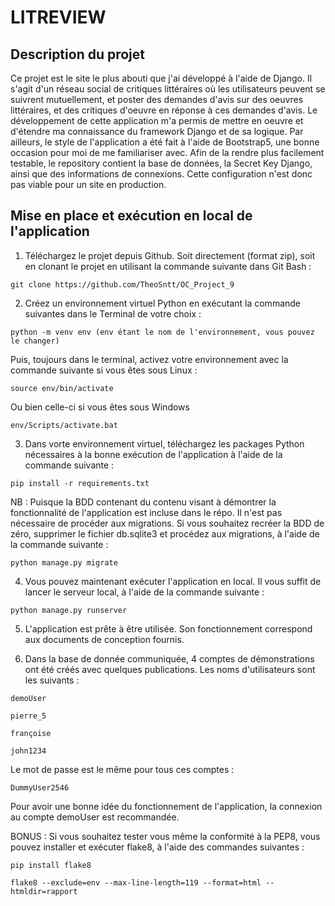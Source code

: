 
# LITREVIEW


## Description du projet

Ce projet est le site le plus abouti que j'ai développé à l'aide de Django. Il s'agit d'un réseau social de critiques littéraires où les utilisateurs peuvent se suivrent mutuellement, et poster des demandes d'avis sur des oeuvres littéraires, et des critiques d'oeuvre en réponse à ces demandes d'avis. Le développement de cette application m'a permis de mettre en oeuvre et d'étendre ma connaissance du framework Django et de sa logique. Par ailleurs, le style de l'application a été fait à l'aide de Bootstrap5, une bonne occasion pour moi de me familiariser avec.
Afin de la rendre plus facilement testable, le repository contient la base de données, la Secret Key Django, ainsi que des informations de connexions. Cette configuration n'est donc pas viable pour un site en production.

## Mise en place et exécution en local de l'application

1. Téléchargez le projet depuis Github. Soit directement (format zip), soit en clonant le projet en utilisant la commande suivante dans Git Bash :  
```
git clone https://github.com/TheoSntt/OC_Project_9
```
2. Créez un environnement virtuel Python en exécutant la commande suivantes dans le Terminal de votre choix :
```
python -m venv env (env étant le nom de l'environnement, vous pouvez le changer)
```
Puis, toujours dans le terminal, activez votre environnement avec la commande suivante si vous êtes sous Linux :
```
source env/bin/activate
```
Ou bien celle-ci si vous êtes sous Windows
```
env/Scripts/activate.bat
```
3. Dans vorte environnement virtuel, téléchargez les packages Python nécessaires à la bonne exécution de l'application à l'aide de la commande suivante :
```
pip install -r requirements.txt
```
NB : Puisque la BDD contenant du contenu visant à démontrer la fonctionnalité de l'application est incluse dans le répo. Il n'est pas nécessaire de procéder aux migrations. Si vous souhaitez recréer la BDD de zéro, supprimer le fichier db.sqlite3 et procédez aux migrations, à l'aide de la commande suivante :
```		
python manage.py migrate
```
4. Vous pouvez maintenant exécuter l'application en local. Il vous suffit de lancer le serveur local, à l'aide de la commande suivante :
```		
python manage.py runserver
```
5. L'application est prête à être utilisée. Son fonctionnement correspond aux documents de conception fournis.
 
6. Dans la base de donnée communiquée, 4 comptes de démonstrations ont été créés avec quelques publications. Les noms d'utilisateurs sont les suivants :
```		
demoUser
```
```		
pierre_5
```
```		
françoise
```
```		
john1234
```
Le mot de passe est le même pour tous ces comptes :
```		
DummyUser2546
```
Pour avoir une bonne idée du fonctionnement de l'application, la connexion au compte demoUser est recommandée.
 
BONUS : Si vous souhaitez tester vous même la conformité à la PEP8, vous pouvez installer et exécuter flake8, à l'aide des commandes suivantes :
```		
pip install flake8
```
```		
flake8 --exclude=env --max-line-length=119 --format=html --htmldir=rapport
```
